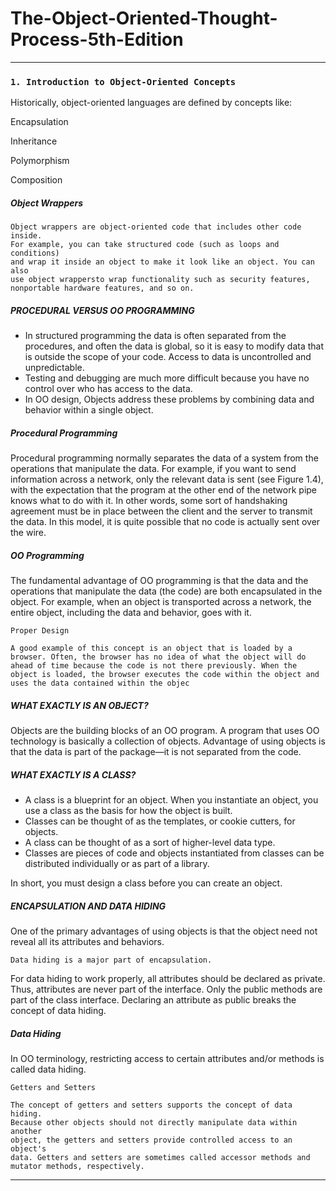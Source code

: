 # The-Object-Oriented-Thought-Process-5th-Edition

---

### `1. Introduction to Object-Oriented Concepts`

Historically, object-oriented languages are defined by concepts like:

Encapsulation

Inheritance

Polymorphism

Composition

##### Object Wrappers

```
Object wrappers are object-oriented code that includes other code inside.
For example, you can take structured code (such as loops and conditions)
and wrap it inside an object to make it look like an object. You can also
use object wrappersto wrap functionality such as security features,
nonportable hardware features, and so on.
```

##### PROCEDURAL VERSUS OO PROGRAMMING

- In structured programming the data is often separated from the procedures,
  and often the data is global, so it is easy to modify data that is outside the scope of your code. Access to data is uncontrolled and unpredictable.
- Testing and debugging are much more difficult because you have no control over who has access to the data.
- In OO design, Objects address these problems by combining data and behavior within a single object.

##### Procedural Programming

Procedural programming normally separates the data of a system from the operations that manipulate the data. For example, if you want to send information across a network, only the relevant data is sent (see Figure 1.4), with the expectation that the program at the other end of the network pipe knows what to do with it. In other words, some sort of handshaking agreement must be in place between the client and the server to transmit the data. In this model, it is quite possible that no code is actually sent over the wire.

##### OO Programming

The fundamental advantage of OO programming is that the data and the operations that manipulate the data (the code) are both encapsulated in the object. For example, when an object is transported across a network, the entire object, including the data and behavior, goes with it.

```
Proper Design

A good example of this concept is an object that is loaded by a browser. Often, the browser has no idea of what the object will do ahead of time because the code is not there previously. When the object is loaded, the browser executes the code within the object and uses the data contained within the objec
```

##### WHAT EXACTLY IS AN OBJECT?

Objects are the building blocks of an OO program. A program that uses OO technology is basically a collection of objects. Advantage of using objects is that the data is part of the package—it is not separated from the code.

##### WHAT EXACTLY IS A CLASS?

- A class is a blueprint for an object. When you instantiate an object, you use a class as the basis for how the object is built.
- Classes can be thought of as the templates, or cookie cutters, for objects.
- A class can be thought of as a sort of higher-level data type.
- Classes are pieces of code and objects instantiated from classes can be distributed individually or as part of a library.

In short, you must design a class before you can create an object.

##### ENCAPSULATION AND DATA HIDING

One of the primary advantages of using objects is that the object need not reveal all its attributes and behaviors.

`Data hiding is a major part of encapsulation.`

For data hiding to work properly, all attributes should be declared as private. Thus, attributes are never part of the interface. Only the public methods are part of the class interface. Declaring an attribute as public breaks the concept of data hiding.

##### Data Hiding

In OO terminology, restricting access to certain attributes and/or methods is called data hiding.

```
Getters and Setters

The concept of getters and setters supports the concept of data hiding.
Because other objects should not directly manipulate data within another
object, the getters and setters provide controlled access to an object's
data. Getters and setters are sometimes called accessor methods and
mutator methods, respectively.
```

---
